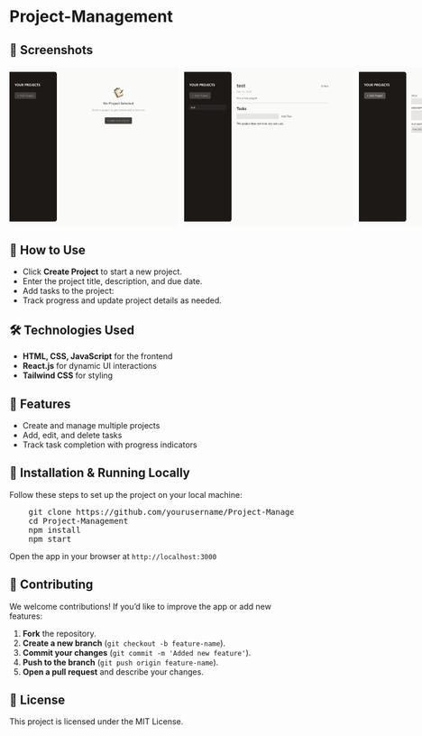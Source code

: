 # Project-Management

<h2>📸 Screenshots</h2>
<div style="display: flex; gap: 10px;">
    <img src="screenShot-1.png" alt="Project Screenshot 1" width="300">
    <img src="screenShot-2.png" alt="Project Screenshot 2" width="300">
    <img src="screenShot-3.png" alt="Project Screenshot 3" width="300">
</div>

<h2>📝 How to Use</h2>
<ul>
    <li>Click <strong>Create Project</strong> to start a new project.</li>
    <li>Enter the project title, description, and due date.</li>
    <li>Add tasks to the project:</li>
    <li>Track progress and update project details as needed.</li>
</ul>

<h2>🛠️ Technologies Used</h2>
<ul>
    <li><strong>HTML, CSS, JavaScript</strong> for the frontend</li>
    <li><strong>React.js</strong> for dynamic UI interactions</li>
    <li><strong>Tailwind CSS</strong> for styling</li>
</ul>

<h2>🚀 Features</h2>
<ul>
    <li>Create and manage multiple projects</li>
    <li>Add, edit, and delete tasks</li>
    <li>Track task completion with progress indicators</li>
</ul>

<h2>🔧 Installation & Running Locally</h2>
<p>Follow these steps to set up the project on your local machine:</p>
<pre>
    git clone https://github.com/yourusername/Project-Management.git
    cd Project-Management
    npm install
    npm start
</pre>
<p>Open the app in your browser at <code>http://localhost:3000</code></p>

<h2>🤝 Contributing</h2>
<p>We welcome contributions! If you’d like to improve the app or add new features:</p>
<ol>
    <li><strong>Fork</strong> the repository.</li>
    <li><strong>Create a new branch</strong> (<code>git checkout -b feature-name</code>).</li>
    <li><strong>Commit your changes</strong> (<code>git commit -m 'Added new feature'</code>).</li>
    <li><strong>Push to the branch</strong> (<code>git push origin feature-name</code>).</li>
    <li><strong>Open a pull request</strong> and describe your changes.</li>
</ol>

<h2>📝 License</h2>
<p>This project is licensed under the MIT License.</p>
